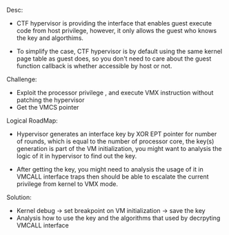 Desc:
- CTF hypervisor is providing the interface that enables guest execute code from host privilege,
  however, it only allows the guest who knows the key and algorthims.

- To simplify the case, CTF hypervisor is by default using the same kernel page table as guest does,
  so you don't need to care about the guest function callback is whether accessible by host or not.

Challenge:
- Exploit the processor privilege , and execute VMX instruction without patching the hypervisor
- Get the VMCS pointer 

Logical RoadMap:
- Hypervisor generates an interface key by XOR EPT pointer for number of rounds, which is equal to 
  the number of processor core, the key(s) generation is part of the VM initialization, you might want
  to analysis the logic of it in hypervisor to find out the key.

- After getting the key, you might need to analysis the usage of it in VMCALL interface traps
  then should be able to escalate the current privilege from kernel to VMX mode.
 

Solution:
- Kernel debug -> set breakpoint on VM initialization -> save the key
- Analysis how to use the key and the algorithms that used by decrpyting VMCALL interface 
